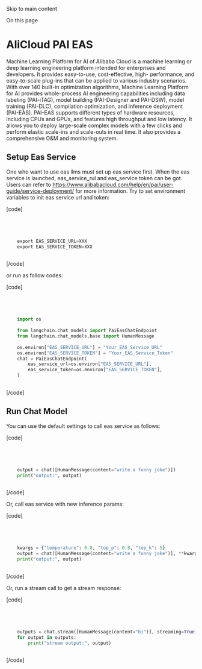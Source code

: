 

Skip to main content

On this page

# AliCloud PAI EAS

Machine Learning Platform for AI of Alibaba Cloud is a machine learning or deep learning engineering platform intended for enterprises and developers. It provides easy-to-use, cost-effective, high-
performance, and easy-to-scale plug-ins that can be applied to various industry scenarios. With over 140 built-in optimization algorithms, Machine Learning Platform for AI provides whole-process AI
engineering capabilities including data labeling (PAI-iTAG), model building (PAI-Designer and PAI-DSW), model training (PAI-DLC), compilation optimization, and inference deployment (PAI-EAS). PAI-EAS
supports different types of hardware resources, including CPUs and GPUs, and features high throughput and low latency. It allows you to deploy large-scale complex models with a few clicks and perform
elastic scale-ins and scale-outs in real time. It also provides a comprehensive O&M and monitoring system.

## Setup Eas Service​

One who want to use eas llms must set up eas service first. When the eas service is launched, eas_service_rul and eas_service token can be got. Users can refer to
https://www.alibabacloud.com/help/en/pai/user-guide/service-deployment/ for more information. Try to set environment variables to init eas service url and token:

[code]
```python




    export EAS_SERVICE_URL=XXX  
    export EAS_SERVICE_TOKEN=XXX  
    


```
[/code]


or run as follow codes:

[code]
```python




    import os  
      
    from langchain.chat_models import PaiEasChatEndpoint  
    from langchain.chat_models.base import HumanMessage  
      
    os.environ["EAS_SERVICE_URL"] = "Your_EAS_Service_URL"  
    os.environ["EAS_SERVICE_TOKEN"] = "Your_EAS_Service_Token"  
    chat = PaiEasChatEndpoint(  
        eas_service_url=os.environ["EAS_SERVICE_URL"],  
        eas_service_token=os.environ["EAS_SERVICE_TOKEN"],  
    )  
    


```
[/code]


## Run Chat Model​

You can use the default settings to call eas service as follows:

[code]
```python




    output = chat([HumanMessage(content="write a funny joke")])  
    print("output:", output)  
    


```
[/code]


Or, call eas service with new inference params:

[code]
```python




    kwargs = {"temperature": 0.8, "top_p": 0.8, "top_k": 5}  
    output = chat([HumanMessage(content="write a funny joke")], **kwargs)  
    print("output:", output)  
    


```
[/code]


Or, run a stream call to get a stream response:

[code]
```python




    outputs = chat.stream([HumanMessage(content="hi")], streaming=True)  
    for output in outputs:  
        print("stream output:", output)  
    


```
[/code]


